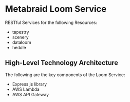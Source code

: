 Metabraid Loom Service
======================

RESTful Services for the following Resources:
* tapestry
* scenery
* dataloom
* heddle

High-Level Technology Architecture
----------------------------------

The following are the key components of the Loom Service:
* Express js library
* AWS Lambda
* AWS API Gateway
